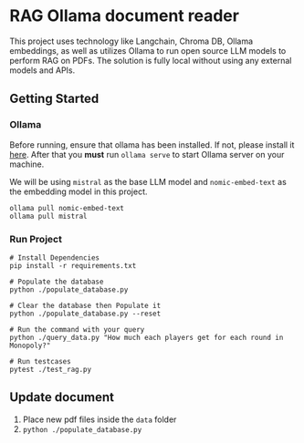 # RAG Ollama document reader

This project uses technology like Langchain, Chroma DB, Ollama embeddings, as well as utilizes Ollama to run open source LLM models to perform RAG on PDFs. The solution is fully local without using any external models and APIs.

## Getting Started

### Ollama

Before running, ensure that ollama has been installed. If not, please install it [here](https://ollama.com/download). After that you **must** run `ollama serve` to start Ollama server on your machine.

We will be using `mistral` as the base LLM model and `nomic-embed-text` as the embedding model in this project.

```shell
ollama pull nomic-embed-text
ollama pull mistral
```

### Run Project

```shell
# Install Dependencies
pip install -r requirements.txt

# Populate the database
python ./populate_database.py

# Clear the database then Populate it
python ./populate_database.py --reset

# Run the command with your query
python ./query_data.py "How much each players get for each round in Monopoly?"

# Run testcases
pytest ./test_rag.py
```

## Update document

1. Place new pdf files inside the `data` folder
1. `python ./populate_database.py`
